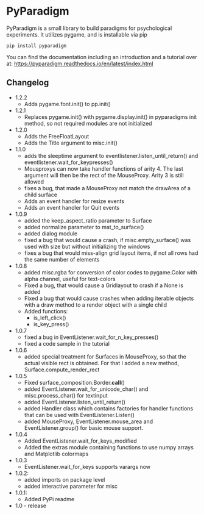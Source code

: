 # PyParadigm

PyParadigm is a small library to build paradigms for psychological experiments.
It utilizes pygame, and is installable via pip
    
    pip install pyparadigm

You can find the documentation including an introduction
and a tutorial over at: https://pyparadigm.readthedocs.io/en/latest/index.html

## Changelog

* 1.2.2
    * Adds pygame.font.init() to pp.init()
* 1.2.1
    * Replaces pygame.init() with pygame.display.init() in pyparadigms init method,
      so not required modules are not initialized
* 1.2.0
    * Adds the FreeFloatLayout
    * Adds the Title argument to misc.init()
* 1.1.0
    * adds the sleeptime argument to eventlistener.listen_until_return() and
      eventlistener.wait_for_keypresses()
    * Mousproxys can now take handler functions of arity 4. The last argument
      will then be the rect of the MouseProxy. Arity 3 is still allowed
    * fixes a bug, that made a MouseProxy not match the drawArea of a child
      surface
    * Adds an event handler for resize events
    * Adds an event handler for Quit events
* 1.0.9
    * added the keep_aspect_ratio parameter to Surface
    * added normalize parameter to mat_to_surface()
    * added dialog module
    * fixed a bug that would cause a crash, if misc.empty_surface() was used
      with size but without initializing the windows
    * fixes a bug that would miss-align grid layout items, if not all rows had
      the same number of elements
* 1.0.8
    * added misc.rgba for conversion of color codes to pygame.Color with alpha
      channel, useful for text-colors
    * Fixed a bug, that would cause a Gridlayout to crash if 
      a None is added
    * Fixed a bug that would cause crashes when adding iterable objects with a
      draw method to a render object with a single child
    * Added functions:
        * is_left_click()
        * is_key_press()
* 1.0.7
    * fixed a bug in EventListener.wait_for_n_key_presses()
    * fixed a code sample in the tutorial
* 1.0.6
    * added special treatment for Surfaces in MouseProxy, so that the actual visible rect is obtained. For that I added a new method, Surface.compute_render_rect
* 1.0.5
    * Fixed surface_composition.Border.__call__()
    * added EventListener.wait_for_unicode_char() and misc.process_char() for textinput
    * added EventListener.listen_until_return()
    * added Handler class which contains factories for handler functions that can be used with EventListener.Listen()
    * added MouseProxy, EventListener.mouse_area and EventListener.group() for basic mouse support.
* 1.0.4
    * Added EventListener.wait_for_keys_modified
    * Added the extras module containing functions to use numpy arrays and Matplotlib colormaps
* 1.0.3
    * EventListener.wait_for_keys supports varargs now
* 1.0.2:
    * added imports on package level
    * added interactive parameter for misc
* 1.0.1:
    * Added PyPi readme
* 1.0 - release

